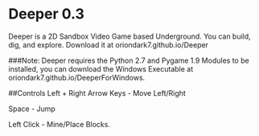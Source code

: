 # Deeper 0.3
Deeper is a 2D Sandbox Video Game based Underground. You can build, dig, and explore.
Download it at oriondark7.github.io/Deeper

###Note: Deeper requires the Python 2.7 and Pygame 1.9 Modules to be installed, you can download the Windows Executable at oriondark7.github.io/DeeperForWindows.

##Controls
Left + Right Arrow Keys - Move Left/Right

Space - Jump

Left Click - Mine/Place Blocks.
